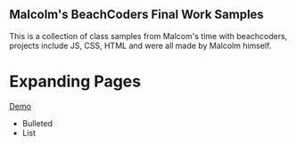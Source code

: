 ## Malcolm's BeachCoders Final Work Samples

This is a collection of class samples from Malcom's time with beachcoders, projects include JS, CSS, HTML and were all made by Malcolm himself. 



# Expanding Pages
[Demo](https://maddiwi.com/malcom/expanding-cards/index.html)
- Bulleted
- List
